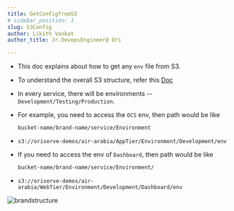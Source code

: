 ```yaml
---
title: GetConfigfromS3
# sidebar_position: 1
slug: S3Config
author: Likith Venkat
author_title: Jr.DevopsEngineer@ Ori

---
```

- This doc explains about how to get any `env` file from S3.
- To understand the overall S3 structure, refer this [Doc](/docs/teams/devops/aws/S3/S3Config)
- In every service, there will be environments -- `Development/Testing/Production`.
- For example, you need to access the `OCS` env, then path would be like

    `bucket-name/brand-name/service/Environment`

- `s3://oriserve-demos/air-arabia/AppTier/Environment/Development/env`
- If you need to access the env of `Dashboard`, then path would be like

    `bucket-name/brand-name/service/Environment/`

- `s3://oriserve-demos/air-arabia/WebTier/Environment/Development/Dashboard/env`

![brandstructure](/img/asset_upload/s3structure.png)